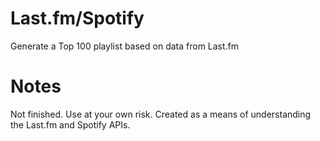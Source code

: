 # Last.fm/Spotify
Generate a Top 100 playlist based on data from Last.fm

# Notes
Not finished. Use at your own risk. Created as a means of understanding the Last.fm and Spotify APIs.
